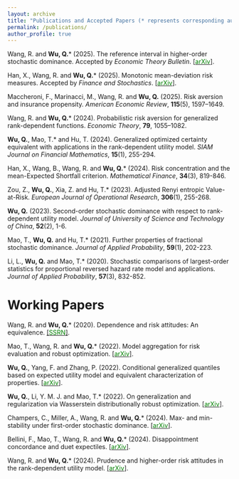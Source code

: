 ```yaml
---
layout: archive
title: "Publications and Accepted Papers (* represents corresponding author)"
permalink: /publications/
author_profile: true
---
```



Wang, R. and **Wu, Q.*** (2025). The reference interval in higher-order stochastic dominance. Accepted by *Economic Theory Bulletin*. [[<span style="color:green">arXiv</span>]](https://arxiv.org/abs/2411.15401). 

Han, X., Wang, R. and **Wu, Q.*** (2025). Monotonic mean-deviation risk measures. Accepted by *Finance and Stochastics*. [[<span style="color:green">arXiv</span>]](https://arxiv.org/abs/2312.01034). 

Maccheroni, F., Marinacci, M., Wang, R. and **Wu, Q.** (2025). Risk aversion and insurance propensity. *American Economic Review*, **115**(5), 1597–1649.

Wang, R. and **Wu, Q.*** (2024). Probabilistic risk aversion for generalized rank-dependent functions. *Economic Theory*, **79**, 1055–1082.

**Wu, Q.**, Mao, T.* and Hu, T. (2024). Generalized optimized certainty equivalent with applications in the rank-dependent utility model. *SIAM Journal on Financial Mathematics*, **15**(1), 255-294. 

Han, X., Wang, B., Wang, R. and **Wu, Q.*** (2024). Risk concentration and the mean-Expected Shortfall criterion. *Mathematical Finance*, **34**(3), 819-846.

Zou, Z., **Wu, Q.**, Xia, Z. and Hu, T.* (2023). Adjusted Renyi entropic Value-at-Risk. *European Journal of Operational Research*, **306**(1), 255-268.

**Wu, Q.** (2023). Second-order stochastic dominance with respect to rank-dependent utility model. *Journal of University of Science and Technology of China*, **52**(2), 1-6.

Mao, T., **Wu, Q.** and Hu, T.* (2021). Further properties of fractional stochastic dominance. *Journal of Applied Probability*, **59**(1), 202-223.

Li, L., **Wu, Q.** and Mao, T.* (2020). Stochastic comparisons of largest-order statistics for proportional reversed hazard rate model and applications. *Journal of Applied Probability*, **57**(3), 832-852.



# **Working Papers**

Wang, R. and **Wu, Q.*** (2020). Dependence and risk attitudes: An equivalence. [[<span style="color:green">SSRN</span>]](https://papers.ssrn.com/sol3/papers.cfm?abstract_id=3707709).

Mao, T., Wang, R. and **Wu, Q.*** (2022). Model aggregation for risk evaluation and robust optimization. [[<span style="color:green">arXiv</span>]](https://arxiv.org/abs/2201.06370). 

**Wu, Q.**, Yang, F. and Zhang, P. (2022). Conditional generalized quantiles based on expected utility model and equivalent characterization of properties. [[<span style="color:green">arXiv</span>]](https://arxiv.org/abs/2301.12420). 

**Wu, Q.**, Li, Y. M. J. and Mao, T.* (2022). On generalization and regularization via Wasserstein distributionally robust optimization. [[<span style="color:green">arXiv</span>]](https://arxiv.org/abs/2212.05716). 

Champers, C., Miller, A., Wang, R. and **Wu, Q.*** (2024). Max- and min-stability under first-order stochastic dominance. [[<span style="color:green">arXiv</span>]](http://arxiv.org/abs/2403.13138).

Bellini, F., Mao, T., Wang, R. and **Wu, Q.*** (2024). Disappointment concordance and duet expectiles. [[<span style="color:green">arXiv</span>]](https://arxiv.org/abs/2404.17751).


Wang, R. and **Wu, Q.*** (2024). Prudence and higher-order risk attitudes in the rank-dependent utility model. [[<span style="color:green">arXiv</span>]](https://arxiv.org/abs/2412.15350).






